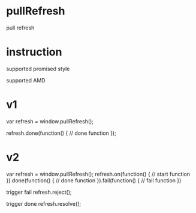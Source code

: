 # pullRefresh
pull refresh

# instruction

supported promised style

supported AMD

# v1
var refresh = window.pullRefresh();

refresh.done(function() {
    // done function
});


# v2
var refresh = window.pullRefresh();
refresh.on(function() {
    // start function
}).done(function() {
    // done function
}).fail(function() {
    // fail function
})

trigger fail
refresh.reject();

trigger done
refresh.resolve();
